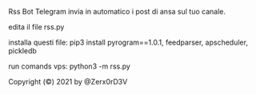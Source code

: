 Rss Bot Telegram
invia in automatico i post di ansa sul tuo canale.


edita il file rss.py

installa questi file:
pip3 install pyrogram==1.0.1, feedparser, apscheduler, pickledb

run comands vps: python3 -m rss.py

Copyright (©) 2021 by @Zerx0rD3V
